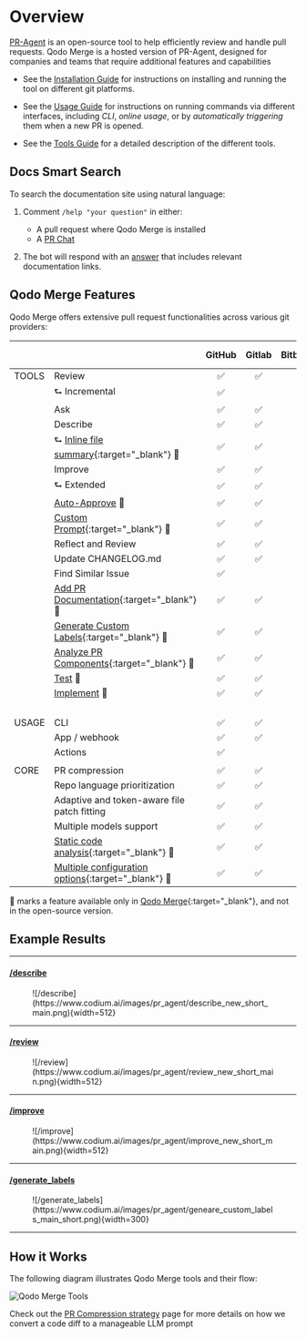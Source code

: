 # Overview

[PR-Agent](https://github.com/Codium-ai/pr-agent) is an open-source tool to help efficiently review and handle pull requests. 
Qodo Merge is a hosted version of PR-Agent, designed for companies and teams that require additional features and capabilities

- See the [Installation Guide](./installation/index.md) for instructions on installing and running the tool on different git platforms.

- See the [Usage Guide](./usage-guide/index.md) for instructions on running commands via different interfaces, including _CLI_, _online usage_, or by _automatically triggering_ them when a new PR is opened.

- See the [Tools Guide](./tools/index.md) for a detailed description of the different tools.


## Docs Smart Search

To search the documentation site using natural language:

1) Comment `/help "your question"` in either:

   - A pull request where Qodo Merge is installed
   - A [PR Chat](https://qodo-merge-docs.qodo.ai/chrome-extension/features/#pr-chat)

2) The bot will respond with an [answer](https://github.com/Codium-ai/pr-agent/pull/1241#issuecomment-2365259334) that includes relevant documentation links.


## Qodo Merge Features

Qodo Merge offers extensive pull request functionalities across various git providers:

|       |                                                                                                                       | GitHub | Gitlab | Bitbucket | Azure DevOps |
|-------|-----------------------------------------------------------------------------------------------------------------------|:------:|:------:|:---------:|:------------:|
| TOOLS | Review                                                                                                                |   ✅    |   ✅    |     ✅     |      ✅       |
|       | ⮑ Incremental                                                                                                         |   ✅    |        |           |              |
|       | Ask                                                                                                                   |   ✅    |   ✅    |     ✅     |      ✅       |
|       | Describe                                                                                                              |   ✅    |   ✅    |     ✅     |      ✅       |
|       | ⮑ [Inline file summary](https://qodo-merge-docs.qodo.ai/tools/describe/#inline-file-summary){:target="_blank"} 💎     |   ✅    |   ✅    |           |      ✅       |
|       | Improve                                                                                                               |   ✅    |   ✅    |     ✅     |      ✅       |
|       | ⮑ Extended                                                                                                            |   ✅    |   ✅    |     ✅     |      ✅       |
|       | [Auto-Approve](https://qodo-merge-docs.qodo.ai/tools/improve/#auto-approval) 💎                                       |   ✅    |   ✅    |   ✅        |            |
|       | [Custom Prompt](./tools/custom_prompt.md){:target="_blank"} 💎                                                        |   ✅    |   ✅    |     ✅     |      ✅       |
|       | Reflect and Review                                                                                                    |   ✅    |   ✅    |     ✅     |      ✅       |
|       | Update CHANGELOG.md                                                                                                   |   ✅    |   ✅    |     ✅     |      ️       |
|       | Find Similar Issue                                                                                                    |   ✅    |        |           |      ️       |
|       | [Add PR Documentation](./tools/documentation.md){:target="_blank"} 💎                                                 |   ✅    |   ✅    |           |      ✅       |
|       | [Generate Custom Labels](./tools/describe.md#handle-custom-labels-from-the-repos-labels-page-💎){:target="_blank"} 💎 |   ✅    |   ✅    |           |      ✅       |
|       | [Analyze PR Components](./tools/analyze.md){:target="_blank"} 💎                                                      |   ✅    |   ✅    |           |      ✅       |
|       | [Test](https://pr-agent-docs.codium.ai/tools/test/) 💎                                                                | ✅ |   ✅    |           |              |
|       | [Implement](https://pr-agent-docs.codium.ai/tools/implement/) 💎                                                      | ✅ |   ✅    |     ✅     |              |
|       |                                                                                                                       |        |        |           |      ️       |
| USAGE | CLI                                                                                                                   |   ✅    |   ✅    |     ✅     |      ✅       |
|       | App / webhook                                                                                                         |   ✅    |   ✅    |     ✅     |      ✅       |
|       | Actions                                                                                                               |   ✅    |        |           |      ️       |
|       |                                                                                                                       |        |        |           |
| CORE  | PR compression                                                                                                        |   ✅    |   ✅    |     ✅     |      ✅       |
|       | Repo language prioritization                                                                                          |   ✅    |   ✅    |     ✅     |      ✅       |
|       | Adaptive and token-aware file patch fitting                                                                           |   ✅    |   ✅    |     ✅     |      ✅       |
|       | Multiple models support                                                                                               |   ✅    |   ✅    |     ✅     |      ✅       |
|       | [Static code analysis](./core-abilities/static_code_analysis/){:target="_blank"} 💎                                   |   ✅    |   ✅    |           |              |
|       | [Multiple configuration options](./usage-guide/configuration_options.md){:target="_blank"} 💎                         |   ✅    |   ✅    |     ✅     |      ✅       |

💎 marks a feature available only in [Qodo Merge](https://www.codium.ai/pricing/){:target="_blank"}, and not in the open-source version.


## Example Results
<hr>

#### [/describe](https://github.com/Codium-ai/pr-agent/pull/530)
<figure markdown="1">
![/describe](https://www.codium.ai/images/pr_agent/describe_new_short_main.png){width=512}
</figure>
<hr>

#### [/review](https://github.com/Codium-ai/pr-agent/pull/732#issuecomment-1975099151)
<figure markdown="1">
![/review](https://www.codium.ai/images/pr_agent/review_new_short_main.png){width=512}
</figure>
<hr>

#### [/improve](https://github.com/Codium-ai/pr-agent/pull/732#issuecomment-1975099159)
<figure markdown="1">
![/improve](https://www.codium.ai/images/pr_agent/improve_new_short_main.png){width=512}
</figure>
<hr>

#### [/generate_labels](https://github.com/Codium-ai/pr-agent/pull/530)
<figure markdown="1">
![/generate_labels](https://www.codium.ai/images/pr_agent/geneare_custom_labels_main_short.png){width=300}
</figure>
<hr>

## How it Works

The following diagram illustrates Qodo Merge tools and their flow:

![Qodo Merge Tools](https://codium.ai/images/pr_agent/diagram-v0.9.png)

Check out the [PR Compression strategy](core-abilities/index.md) page for more details on how we convert a code diff to a manageable LLM prompt
